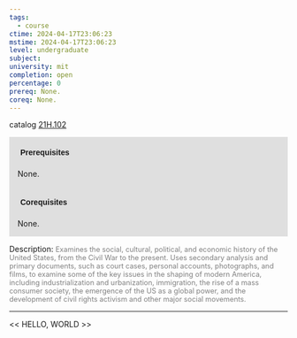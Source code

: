 ```yaml
---
tags:
  - course
ctime: 2024-04-17T23:06:23
mstime: 2024-04-17T23:06:23
level: undergraduate
subject: 
university: mit
completion: open
percentage: 0
prereq: None.
coreq: None.
---
```


catalog [21H.102](http://student.mit.edu/catalog/m21Ha.html#21H.102)

<span style="display: block; padding: 15px; background-color: rgb(100, 100, 100, 0.2);"><font id="m_prereq2319_0" style="display: block; font-family: Arial, sans-serif; font-weight: bold; padding: 5px">Prerequisites</font><br><span id="prereq2319_0">None.</span></span>
<span style="display: block; padding: 15px; background-color: rgb(100, 100, 100, 0.2);"><font id="m_coreq2319_0" style="display: block; font-family: Arial, sans-serif; font-weight: bold; padding: 5px">Corequisites</font><br><span id="coreq2319_0">None.</span></span>

<font style="">Description:</font>
<font style="color: grey; font-size: 0.8rem;">Examines the social, cultural, political, and economic history of the United States, from the Civil War to the present. Uses secondary analysis and primary documents, such as court cases, personal accounts, photographs, and films, to examine some of the key issues in the shaping of modern America, including industrialization and urbanization, immigration, the rise of a mass consumer society, the emergence of the US as a global power, and the development of civil rights activism and other major social movements.</font>



---

<< HELLO, WORLD >>
